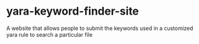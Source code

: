 # yara-keyword-finder-site
A website that allows people to submit the keywords used in a customized yara rule to search a particular file
